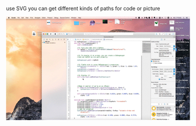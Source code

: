 use SVG you can get different kinds of paths for code or picture





![Demo Image](https://github.com/JackLeeMing/SVG_IOS_Path/blob/master/art/playerd.gif)
